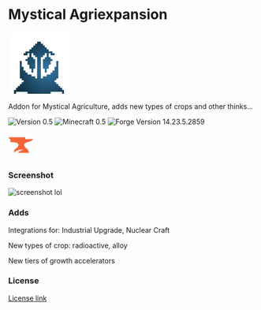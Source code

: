 # Mystical Agriexpansion
<img src="./src/main/resources/logo.png" alt="Logo" width=125 height=125>

Addon for Mystical Agriculture, adds new types of crops and other thinks...

![Version 0.5](https://img.shields.io/badge/0.5-w?style=for-the-badge&label=Version&color=black)
![Minecraft 0.5](https://img.shields.io/badge/1.12.2-w?style=for-the-badge&label=Minecraft&color=black)
![Forge Version 14.23.5.2859](https://img.shields.io/badge/14.23.5.2859-w?style=for-the-badge&label=Forge%20Version&color=black)

<a href="https://www.curseforge.com/minecraft/mc-mods/mystical-agriexpansion"><img src="github/icons/curseforge.svg" width="50"/></a>

### Screenshot
<img src="github/screenshots/screenshot-2.png" alt="screenshot lol">

### Adds
Integrations for: Industrial Upgrade, Nuclear Craft

New types of crop: radioactive, alloy

New tiers of growth accelerators

### License
[License link](./LICENSE.txt)

